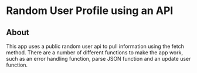 # Random User Profile using an API


## About


This app uses a public random user api to pull information using the fetch method. 
There are a number of different functions to make the app work, such as an error handling function, parse JSON function and an update user function.

